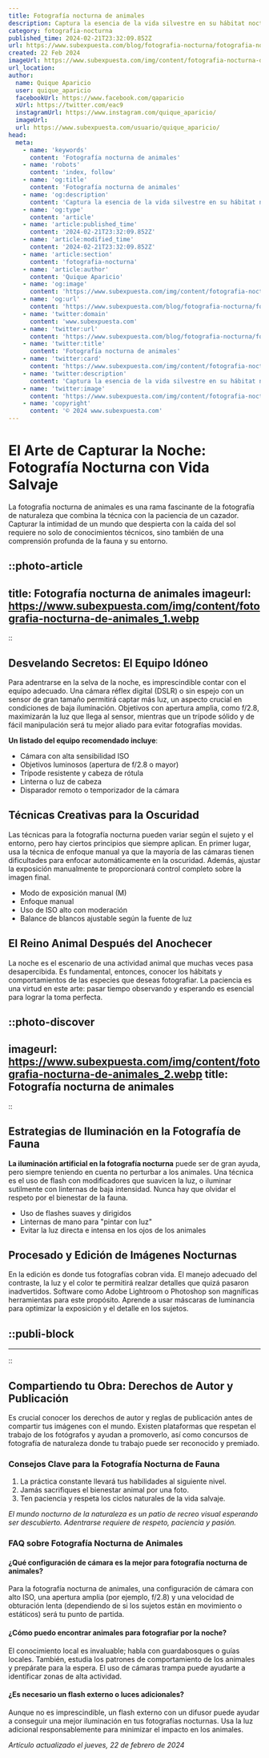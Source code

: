 ```yaml
---
title: Fotografía nocturna de animales
description: Captura la esencia de la vida silvestre en su hábitat nocturno. Consejos, técnicas y secretos para la mejor fotografía de animales de noche.
category: fotografia-nocturna
published_time: 2024-02-21T23:32:09.852Z
url: https://www.subexpuesta.com/blog/fotografia-nocturna/fotografia-nocturna-de-animales
created: 22 Feb 2024
imageUrl: https://www.subexpuesta.com/img/content/fotografia-nocturna-de-animales_1.webp
url_location:
author:
  name: Quique Aparicio
  user: quique_aparicio
  facebookUrl: https://www.facebook.com/qaparicio
  xUrl: https://twitter.com/eac9
  instagramUrl: https://www.instagram.com/quique_aparicio/
  imageUrl: 
  url: https://www.subexpuesta.com/usuario/quique_aparicio/
head:
  meta:
    - name: 'keywords'
      content: 'Fotografía nocturna de animales'
    - name: 'robots'
      content: 'index, follow'
    - name: 'og:title'
      content: 'Fotografía nocturna de animales'
    - name: 'og:description'
      content: 'Captura la esencia de la vida silvestre en su hábitat nocturno. Consejos, técnicas y secretos para la mejor fotografía de animales de noche.'
    - name: 'og:type'
      content: 'article'
    - name: 'article:published_time'
      content: '2024-02-21T23:32:09.852Z'
    - name: 'article:modified_time'
      content: '2024-02-21T23:32:09.852Z'
    - name: 'article:section'
      content: 'fotografia-nocturna'
    - name: 'article:author'
      content: 'Quique Aparicio'
    - name: 'og:image'
      content: 'https://www.subexpuesta.com/img/content/fotografia-nocturna-de-animales_1.webp'
    - name: 'og:url'
      content: 'https://www.subexpuesta.com/blog/fotografia-nocturna/fotografia-nocturna-de-animales'
    - name: 'twitter:domain'
      content: 'www.subexpuesta.com'
    - name: 'twitter:url'
      content: 'https://www.subexpuesta.com/blog/fotografia-nocturna/fotografia-nocturna-de-animales'
    - name: 'twitter:title'
      content: 'Fotografía nocturna de animales'
    - name: 'twitter:card'
      content: 'https://www.subexpuesta.com/img/content/fotografia-nocturna-de-animales_1.webp'
    - name: 'twitter:description'
      content: 'Captura la esencia de la vida silvestre en su hábitat nocturno. Consejos, técnicas y secretos para la mejor fotografía de animales de noche.'
    - name: 'twitter:image'
      content: 'https://www.subexpuesta.com/img/content/fotografia-nocturna-de-animales_1.webp'
    - name: 'copyright'
      content: '© 2024 www.subexpuesta.com'
---
```

# El Arte de Capturar la Noche: Fotografía Nocturna con Vida Salvaje

La fotografía nocturna de animales es una rama fascinante de la fotografía de naturaleza que combina la técnica con la paciencia de un cazador. Capturar la intimidad de un mundo que despierta con la caída del sol requiere no solo de conocimientos técnicos, sino también de una comprensión profunda de la fauna y su entorno.


::photo-article
---
title: Fotografía nocturna de animales
imageurl: https://www.subexpuesta.com/img/content/fotografia-nocturna-de-animales_1.webp
---
::


## Desvelando Secretos: El Equipo Idóneo

Para adentrarse en la selva de la noche, es imprescindible contar con el equipo adecuado. Una cámara réflex digital (DSLR) o sin espejo con un sensor de gran tamaño permitirá captar más luz, un aspecto crucial en condiciones de baja iluminación. Objetivos con apertura amplia, como f/2.8, maximizarán la luz que llega al sensor, mientras que un trípode sólido y de fácil manipulación será tu mejor aliado para evitar fotografías movidas.

**Un listado del equipo recomendado incluye**:

- Cámara con alta sensibilidad ISO
- Objetivos luminosos (apertura de f/2.8 o mayor)
- Trípode resistente y cabeza de rótula
- Linterna o luz de cabeza
- Disparador remoto o temporizador de la cámara

## Técnicas Creativas para la Oscuridad

Las técnicas para la fotografía nocturna pueden variar según el sujeto y el entorno, pero hay ciertos principios que siempre aplican. En primer lugar, usa la técnica de enfoque manual ya que la mayoría de las cámaras tienen dificultades para enfocar automáticamente en la oscuridad. Además, ajustar la exposición manualmente te proporcionará control completo sobre la imagen final.

- Modo de exposición manual (M)
- Enfoque manual
- Uso de ISO alto con moderación
- Balance de blancos ajustable según la fuente de luz

## El Reino Animal Después del Anochecer

La noche es el escenario de una actividad animal que muchas veces pasa desapercibida. Es fundamental, entonces, conocer los hábitats y comportamientos de las especies que deseas fotografiar. La paciencia es una virtud en este arte: pasar tiempo observando y esperando es esencial para lograr la toma perfecta.


::photo-discover
---
imageurl: https://www.subexpuesta.com/img/content/fotografia-nocturna-de-animales_2.webp
title: Fotografía nocturna de animales
---
::


## Estrategias de Iluminación en la Fotografía de Fauna

**La iluminación artificial en la fotografía nocturna** puede ser de gran ayuda, pero siempre teniendo en cuenta no perturbar a los animales. Una técnica es el uso de flash con modificadores que suavicen la luz, o iluminar sutilmente con linternas de baja intensidad. Nunca hay que olvidar el respeto por el bienestar de la fauna.

- Uso de flashes suaves y dirigidos
- Linternas de mano para "pintar con luz"
- Evitar la luz directa e intensa en los ojos de los animales

## Procesado y Edición de Imágenes Nocturnas

En la edición es donde tus fotografías cobran vida. El manejo adecuado del contraste, la luz y el color te permitirá realzar detalles que quizá pasaron inadvertidos. Software como Adobe Lightroom o Photoshop son magníficas herramientas para este propósito. Aprende a usar máscaras de luminancia para optimizar la exposición y el detalle en los sujetos.


  ::publi-block
  ---
  ---
  ::
  
  
## Compartiendo tu Obra: Derechos de Autor y Publicación

Es crucial conocer los derechos de autor y reglas de publicación antes de compartir tus imágenes con el mundo. Existen plataformas que respetan el trabajo de los fotógrafos y ayudan a promoverlo, así como concursos de fotografía de naturaleza donde tu trabajo puede ser reconocido y premiado.

### Consejos Clave para la Fotografía Nocturna de Fauna

1. La práctica constante llevará tus habilidades al siguiente nivel.
2. Jamás sacrifiques el bienestar animal por una foto.
3. Ten paciencia y respeta los ciclos naturales de la vida salvaje.

*El mundo nocturno de la naturaleza es un patio de recreo visual esperando ser descubierto. Adentrarse requiere de respeto, paciencia y pasión.*

### FAQ sobre Fotografía Nocturna de Animales

#### ¿Qué configuración de cámara es la mejor para fotografía nocturna de animales?
Para la fotografía nocturna de animales, una configuración de cámara con alto ISO, una apertura amplia (por ejemplo, f/2.8) y una velocidad de obturación lenta (dependiendo de si los sujetos están en movimiento o estáticos) será tu punto de partida.

#### ¿Cómo puedo encontrar animales para fotografiar por la noche?
El conocimiento local es invaluable; habla con guardabosques o guías locales. También, estudia los patrones de comportamiento de los animales y prepárate para la espera. El uso de cámaras trampa puede ayudarte a identificar zonas de alta actividad.

#### ¿Es necesario un flash externo o luces adicionales?
Aunque no es imprescindible, un flash externo con un difusor puede ayudar a conseguir una mejor iluminación en tus fotografías nocturnas. Usa la luz adicional responsablemente para minimizar el impacto en los animales.

_Artículo actualizado el jueves, 22 de febrero de 2024_